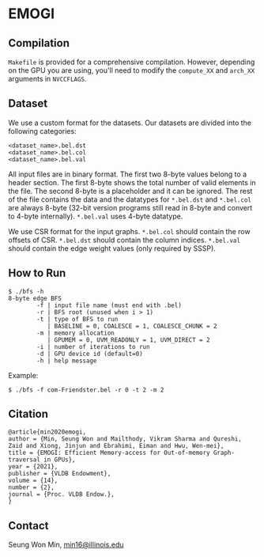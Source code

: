 # EMOGI

## Compilation

``Makefile`` is provided for a comprehensive compilation. However, depending on the GPU you are using, you'll need to modify the ``compute_XX`` and ``arch_XX`` arguments in ``NVCCFLAGS``.

## Dataset

We use a custom format for the datasets. Our datasets are divided into the following categories:

```
<dataset_name>.bel.dst
<dataset_name>.bel.col
<dataset_name>.bel.val
```

All input files are in binary format. The first two 8-byte values belong to a header section. The first 8-byte shows the total
number of valid elements in the file. The second 8-byte is a placeholder and it can be ignored.
The rest of the file contains the data and the datatypes for ``*.bel.dst`` and ``*.bel.col`` are always 8-byte (32-bit version programs still read in 8-byte and convert to 4-byte internally). ``*.bel.val`` uses 4-byte datatype.

We use CSR format for the input graphs. ``*.bel.col`` should contain the row offsets of CSR. ``*.bel.dst`` should contain the column indices. ``*.bel.val`` should contain the edge weight values (only required by SSSP).

## How to Run

```
$ ./bfs -h
8-byte edge BFS
        -f | input file name (must end with .bel)
        -r | BFS root (unused when i > 1)
        -t | type of BFS to run
           | BASELINE = 0, COALESCE = 1, COALESCE_CHUNK = 2
        -m | memory allocation
           | GPUMEM = 0, UVM_READONLY = 1, UVM_DIRECT = 2
        -i | number of iterations to run
        -d | GPU device id (default=0)
        -h | help message
```

Example:
```
$ ./bfs -f com-Friendster.bel -r 0 -t 2 -m 2
```

## Citation
```
@article{min2020emogi,
author = {Min, Seung Won and Mailthody, Vikram Sharma and Qureshi, Zaid and Xiong, Jinjun and Ebrahimi, Eiman and Hwu, Wen-mei},
title = {EMOGI: Efficient Memory-access for Out-of-memory Graph-traversal in GPUs},
year = {2021},
publisher = {VLDB Endowment},
volume = {14},
number = {2},
journal = {Proc. VLDB Endow.},
}
```

## Contact
Seung Won Min, min16@illinois.edu
